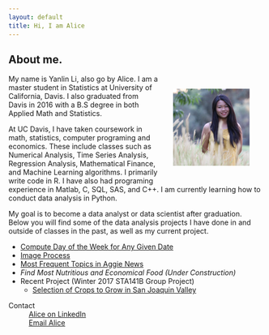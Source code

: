 ```yaml
---
layout: default
title: Hi, I am Alice 
---
```


## [](#header-1)About me.

<img src="ProfilePic.JPG" style="float: right; padding: 2em" width="30%">


 My name is Yanlin Li, also go by Alice. I am a master student in Statistics at University of California, Davis. I also graduated from Davis in 2016 with a B.S degree in both Applied Math and Statistics.

At UC Davis, I have taken coursework in math, statistics, computer programing and economics. These include classes such as Numerical Analysis, Time Series Analysis, Regression Analysis, Mathematical Finance, and Machine Learning algorithms. I primarily write code in R. I have also had programing experience in Matlab, C, SQL, SAS, and C++. I am currently learning how to conduct data analysis in Python. 

My goal is to become a data analyst or data scientist after graduation. Below you will find some of the data analysis projects I have done in and outside of classes in the past, as well as my current project.  

-   [Compute Day of the Week for Any Given Date](md_Week)
-   [Image Process](CatImage/md_cat)
-   [Most Frequent Topics in Aggie News](AggieNews/AggieNews)
-   _Find Most Nutritious and Economical Food (Under Construction)_
-   Recent Project (Winter 2017 STA141B Group Project)
    - [Selection of Crops to Grow in San Joaquin Valley](https://zoeyyizhou.github.io/141BProject/)




<dl>
<dt>Contact</dt>
<dd><a href="https://www.linkedin.com/in/liyanlinalice/"> Alice on LinkedIn </a></dd>
<dd><a href="mailto:liyanlinalice@hotmail.com"> Email Alice </a></dd>
</dl>
